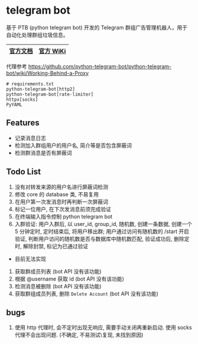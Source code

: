 # telegram bot
基于 PTB (python telegram bot) 开发的 Telegram 群组广告管理机器人，用于自动化处理群组垃圾信息。

[官方文档](https://docs.python-telegram-bot.org/en/stable/index.html) | [官方 WiKi](https://github.com/python-telegram-bot/python-telegram-bot/wiki/)
-|-

代理参考 https://github.com/python-telegram-bot/python-telegram-bot/wiki/Working-Behind-a-Proxy

```properties
# requirements.txt
python-telegram-bot[http2]
python-telegram-bot[rate-limiter]
httpx[socks]
PyYAML
```

## Features

- 记录消息日志
- 检测加入群组用户的用户名, 简介等是否包含屏蔽词
- 检测群消息是否有屏蔽词

## Todo List
1. 没有对转发来源的用户名进行屏蔽词检测
1. 修改 core 的 database 类, 不易复用
1. 在用户第一次发消息时再判断一次屏蔽词
1. 标记一位用户, 在下次发消息前须完成验证
1. 在终端输入指令控制 python telegram bot 
1. 入群验证: 用户入群后, 以 user_id, group_id, 随机数, 创建一条数据, 创建一个 5 分钟定时, 定时结束后, 将用户移出群; 用户通过访问有随机数的 /start 开启验证, 判断用户访问的随机数是否与数据库中随机数匹配, 验证成功后, 删除定时, 解除封禁, 标记为已通过验证

- 目前无法实现
1. 获取群成员列表 (bot API 没有该功能)
1. 根据 @username 获取 id (bot API 没有该功能)
1. 检测消息被删除 (bot API 没有该功能)
1. 获取群组成员列表, 删除 `Delete Account` (bot API 没有该功能)

## bugs
1. 使用 http 代理时, 会不定时出现无响应, 需要手动关闭再重新启动. 使用 socks 代理不会出现问题. (不确定, 不易测试\复现, 未找到原因)
